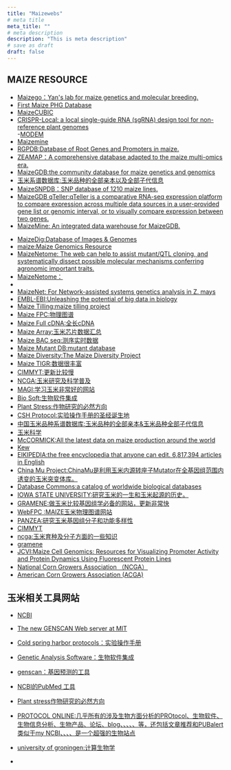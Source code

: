 ```yaml
---
title: "Maizewebs"
# meta title
meta_title: ""
# meta description
description: "This is meta description"
# save as draft
draft: false
---
```

## MAIZE RESOURCE
- [Maizego：Yan's lab for maize genetics and molecular breeding.](http://www.maizego.org/Resources.html)  
- [First Maize PHG Database](https://www.maizegenetics.net/post/the-first-maize-phg-database-now-available)
- [MaizeCUBIC](http://cubicmaize.hzau.edu.cn/)
- [CRISPR-Local: a local single-guide RNA (sgRNA) design tool for non-reference plant genomes](http://crispr.hzau.edu.cn/CRISPR-Local/)  
-[MODEM](http://modem.hzau.edu.cn/)
- [Maizemine](https://maizemine.rnet.missouri.edu/maizemine/begin.do)  
- [RGPDB:Database of Root Genes and Promoters in maize.](http://sysbio.unl.edu/RGPDB/maize.php)  
- [ZEAMAP：A comprehensive database adapted to the maize multi-omics era.](http://www.zeamap.com/)  
- [MaizeGDB:the community database for maize genetics and genomics](https://maizegdb.org/)  
- [玉米系谱数据库:玉米品种的全部亲本以及全部子代信息](http://www.maizedata.cn/?erowr)  
- [MaizeSNPDB：SNP database of 1210 maize lines.](https://venyao.xyz/MaizeSNPDB/)  
- [MaizeGDB qTeller:qTeller is a comparative RNA-seq expression platform to compare expression across multiple data sources in a user-provided gene list or genomic interval, or to visually compare expression between two genes.](https://www.maizegdb.org/mgc/)  
- [MaizeMine: An integrated data warehouse for MaizeGDB.](https://maizemine.rnet.missouri.edu/maizemine/begin.do)  
<!--more-->
- [MaizeDig:Database of Images & Genomes](https://maizedig.maizegdb.org/index.html)  
- [maize:Maize Genomics Resource](http://maize.uga.edu/)  
- [MaizeNetome: The web can help to assist mutant/QTL cloning, and systematically dissect possible molecular mechanisms conferring agronomic important traits.](https://academic.oup.com/database/article/doi/10.1093/database/baaa044/5857845)  
- [MaizeNetome：](http://minteractome.ncpgr.cn/)  
- [](https://bmcgenomics.biomedcentral.com/articles/10.1186/1471-2164-11-580)  
- [MaizeNet: For Network-assisted systems genetics analysis in Z. mays](https://www.inetbio.org/maizenet/about.php)  
- [EMBL-EBI:Unleashing the potential of big data in biology](http://www.ebi.ac.uk/)  
- [Maize Tilling:maize tilling project](http://genome.purdue.edu/maizetilling/)
- [Maize FPC:物理图谱](http://www.genome.arizona.edu/fpc/WebAGCoL/maize/WebFPC/)  
- [Maize Full cDNA:全长cDNA](http://www.maizecdna.org/outreach/resources.html)  
- [Maize Array:玉米芯片数据汇总](http://www.maizearray.org/index.shtml)  
- [Maize BAC seq:测序实时数据](http://www.maizesequence.org/index.html)  
- [Maize Mutant DB:mutant database](http://mtm.cshl.edu/) 
- [Maize Diversity:The Maize Diversity Project](http://www.panzea.org/)  
- [Maize TIGR:数据很丰富](http://maize.jcvi.org/)  
- [CIMMYT:更新比较慢](http://www.cimmyt.org/)  
- [NCGA:玉米研究及科学普及](http://www.ncga.com/)  
- [MAGI:学习玉米非常好的网站](http://www.fairmark.com/rothira/modagi.htm)  
- [Bio Soft:生物软件集成](http://www.nslij-genetics.org/soft/)  
- [Plant Stress:作物研究的必然方向](http://www.plantstress.com/)  
- [CSH Protocol:实验操作手册的圣经诞生地](http://cshprotocols.cshlp.org/)  
- [中国玉米品种系谱数据库:玉米品种的全部亲本&玉米品种全部子代信息](http://www.maizedata.cn/?erowr)  
- [玉米科学](http://www.ymkx.com.cn/jms/home)  
- [McCORMICK:All the latest data on maize production around the world](https://www.mccormick.it/za/all-the-latest-data-on-maize-production-around-the-world/)  
- [Kew](https://www.kew.org/plants/maize)  
- [EIKIPEDIA:the free encyclopedia that anyone can edit.
6,817,394 articles in English](https://en.wikipedia.org/wiki/Main_Page)  
- [China Mu Project:ChinaMu是利用玉米内源转座子Mutator在全基因组范围内诱变的玉米突变体库。](http://chinamu.jaas.ac.cn/cindex.html)  
- [Database Commons:a catalog of worldwide biological databases](https://ngdc.cncb.ac.cn/databasecommons/search?term=maize)  
- [IOWA STATE UNIVERSITY:研究玉米的一生和玉米起源的历史。](http://www.agronext.iastate.edu/corn/)  
- [GRAMENE:做玉米比较基因组学必备的网站，更新非常快](http://www.gramene.org/)  
- [WebFPC :MAIZE玉米物理图谱网站](http://www.genome.arizona.edu/fpc/WebAGCoL/maize/WebFPC/)  
- [PANZEA:研究玉米基因组分子和功能多样性](http://www.panzea.org/)  
- [CIMMYT](https://www.cimmyt.org/)   
- [ncga:玉米育种及分子方面的一些知识](http://www.ncga.com/education/main/index.html)  
- [gramene](https://ensembl.gramene.org/Zea_mays/Info/Index)  
- [JCVI:Maize Cell Genomics: Resources for Visualizing Promoter Activity and Protein Dynamics Using Fluorescent Protein Lines](https://www.jcvi.org/research/maize-cell-genomics-resources-visualizing-promoter-activity-and-protein-dynamics-using)  
- [National Corn Growers Association （NCGA）](http://www.ncga.com/home)
- [American Corn Growers Association (ACGA) ](http://www.acgf.org/)


## 玉米相关工具网站
- [NCBI](http://www.ncbi.nlm.nih.gov/)  
- [The new GENSCAN Web server at MIT](http://genes.mit.edu/GENSCAN.html)  
- [Cold spring harbor protocols：实验操作手册](http://www.cshprotocols.org/)  
- [Genetic Analysis Software：生物软件集成](http://www.nslij-genetics.org/soft/)  
- [genscan：基因预测的工具](http://genes.mit.edu/GENSCAN.html)  
- [NCBI的PubMed 工具](http://www.ncbi.nlm.nih.gov/sites/entrez?cmd=search&db=pubmed)  
- [Plant stress作物研究的必然方向](http://www.plantstress.com/)  
- [PROTOCOL ONLINE:几乎所有的涉及生物方面分析的PROtocol、生物软件、生物信息分析、生物产品、论坛、blog、、、、、等，还包括文章推荐和PUBalert类似于my NCBI、、、、是一个超强的生物站点](http://www.protocol-online.org/)  
- [university of groningen:计算生物学](http://www.rug.nl/gbb/index)  





- 